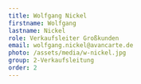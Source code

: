 ```yaml
---
title: Wolfgang Nickel
firstname: Wolfgang
lastname: Nickel
role: Verkaufsleiter Großkunden
email: wolfgang.nickel@avancarte.de
photo: /assets/media/w-nickel.jpg
group: 2-Verkaufsleitung
order: 2
---
```

